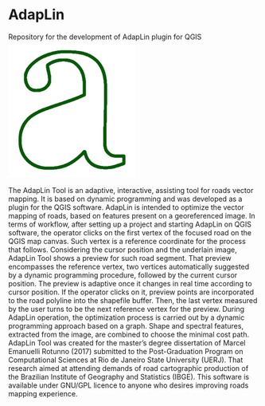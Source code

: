# AdapLin
Repository for the development of AdapLin plugin for QGIS ![Project Icon](AdapliniconSmall.png )

The AdapLin Tool is an adaptive, interactive, assisting tool for roads vector mapping. It is based on dynamic programming and was developed as a plugin for the QGIS software. AdapLin is intended to optimize the vector mapping of roads, based on features present on a georeferenced image. In terms of workflow, after setting up a project and starting AdapLin on QGIS software, the operator clicks on the first vertex of the focused road on the QGIS map canvas. Such vertex is a reference coordinate for the process that follows. Considering the cursor position and the underlain image, AdapLin Tool shows a preview for such road segment. That preview encompasses the reference vertex, two vertices automatically suggested by a dynamic programming procedure, followed by the current cursor position. The preview is adaptive once it changes in real time according to cursor position. If the operator clicks on it, preview points are incorporated to the road polyline into the shapefile buffer. Then, the last vertex measured by the user turns to be the next reference vertex for the preview. During AdapLin operation, the optimization process is carried out by a dynamic programming approach based on a graph. Shape and spectral features, extracted from the image, are combined to choose the minimal cost path. AdapLin Tool was created for the master’s degree dissertation of Marcel Emanuelli Rotunno (2017) submitted to the Post-Graduation Program on Computational Sciences at Rio de Janeiro State University (UERJ). That research aimed at attending demands of road cartographic production of the Brazilian Institute of Geography and Statistics (IBGE). This software is available under GNU/GPL licence to anyone who desires improving roads mapping experience.
